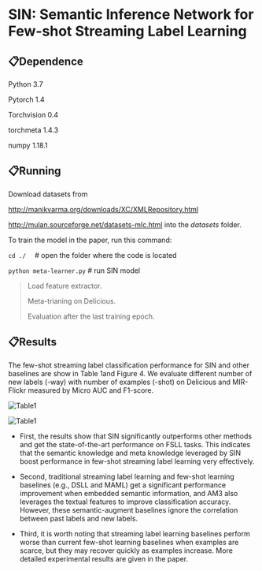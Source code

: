 # SIN: Semantic Inference Network for Few-shot Streaming Label Learning

## 📋Dependence

Python 3.7

Pytorch 1.4

Torchvision 0.4

torchmeta 1.4.3

numpy 1.18.1

## 📋Running

Download datasets from 

http://manikvarma.org/downloads/XC/XMLRepository.html

http://mulan.sourceforge.net/datasets-mlc.html into the *datasets* folder.

To train the model in the paper, run this command:

```cd ./  ```  # open the folder where the code is located

```python meta-learner.py```  # run SIN model

> Load feature extractor. 
>
> Meta-trianing on Delicious.
>
> Evaluation after the last training epoch.

## 📋Results

The few-shot streaming label classification performance for SIN and other baselines are show in Table 1and Figure 4. We evaluate different number of new labels (-way) with number of examples (-shot) on Delicious and MIR-Flickr measured by Micro AUC and F1-score. 

![Table1](./results/table.png)

![Table1](./results/chart.png)

- First, the results show that SIN significantly outperforms other methods and get the state-of-the-art performance on FSLL tasks. This indicates that the semantic knowledge and meta knowledge leveraged by SIN boost performance in few-shot streaming label learning very effectively.

- Second, traditional streaming label learning and few-shot learning baselines (e.g., DSLL and MAML) get a significant performance improvement when embedded semantic information, and AM3 also leverages the textual features to improve classification accuracy.
  However, these semantic-augment baselines ignore the correlation between past labels and new labels. 
- Third, it is worth noting that streaming label learning baselines perform worse than current few-shot learning baselines when examples are scarce, but they may recover quickly as examples increase. More detailed experimental results are given in the paper.
